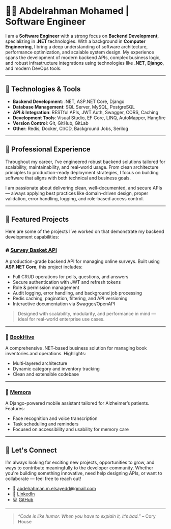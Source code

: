 # 👨‍💻 Abdelrahman Mohamed | Software Engineer

I am a **Software Engineer** with a strong focus on **Backend Development**, specializing in **.NET** technologies. With a background in **Computer Engineering**, I bring a deep understanding of software architecture, performance optimization, and scalable system design. My experience spans the development of modern backend APIs, complex business logic, and robust infrastructure integrations using technologies like **.NET**, **Django**, and modern DevOps tools.

---

## 🔧 Technologies & Tools

- **Backend Development**: .NET, ASP.NET Core, Django
- **Database Management**: SQL Server, MySQL, PostgreSQL
- **API & Integration**: RESTful APIs, JWT Auth, Swagger, CORS, Caching
- **Development Tools**: Visual Studio, EF Core, LINQ, AutoMapper, Hangfire
- **Version Control**: Git, GitHub, GitLab
- **Other**: Redis, Docker, CI/CD, Background Jobs, Serilog

---

## 💼 Professional Experience

Throughout my career, I’ve engineered robust backend solutions tailored for scalability, maintainability, and real-world usage. From clean architecture principles to production-ready deployment strategies, I focus on building software that aligns with both technical and business goals.

I am passionate about delivering clean, well-documented, and secure APIs — always applying best practices like domain-driven design, proper validation, error handling, logging, and role-based access control.

---

## 📂 Featured Projects

Here are some of the projects I’ve worked on that demonstrate my backend development capabilities:

### 🔥 [Survey Basket API](https://github.com/AbdElRahmanMDev/SurveyBasket)
A production-grade backend API for managing online surveys. Built using **ASP.NET Core**, this project includes:
- Full CRUD operations for polls, questions, and answers
- Secure authentication with JWT and refresh tokens
- Role & permission management
- Audit logging, error handling, and background job processing
- Redis caching, pagination, filtering, and API versioning
- Interactive documentation via Swagger/OpenAPI

> Designed with scalability, modularity, and performance in mind — ideal for real-world enterprise use cases.

---

### 📘 [BookHive](https://github.com/AbdElRahmanMDev/BookHive)
A comprehensive .NET-based business solution for managing book inventories and operations. Highlights:
- Multi-layered architecture
- Dynamic category and inventory tracking
- Clean and extensible codebase

---

### 🧠 [Memora](https://github.com/AbdElRahmanMDev/Memora)
A Django-powered mobile assistant tailored for Alzheimer’s patients. Features:
- Face recognition and voice transcription
- Task scheduling and reminders
- Focused on accessibility and usability for memory care

---

## 🤝 Let's Connect

I’m always looking for exciting new projects, opportunities to grow, and ways to contribute meaningfully to the developer community. Whether you're building something innovative, need help designing APIs, or want to collaborate — feel free to reach out!

- 📧 [abdelrahman.m.elsayedd@gmail.com](mailto:abdelrahman.m.elsayedd@gmail.com)  
- 💼 [LinkedIn](https://www.linkedin.com/in/abdelrahman-mohamed-4a234835b)  
- 💻 [GitHub](https://github.com/AbdElRahmanMDev)  


---

> *“Code is like humor. When you have to explain it, it’s bad.”* – Cory House
